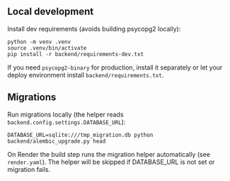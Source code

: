 Local development
-----------------

Install dev requirements (avoids building psycopg2 locally):

```
python -m venv .venv
source .venv/bin/activate
pip install -r backend/requirements-dev.txt
```

If you need `psycopg2-binary` for production, install it separately or let your deploy environment install `backend/requirements.txt`.

Migrations
----------

Run migrations locally (the helper reads `backend.config.settings.DATABASE_URL`):

```
DATABASE_URL=sqlite:///tmp_migration.db python backend/alembic_upgrade.py head
```

On Render the build step runs the migration helper automatically (see `render.yaml`). The helper will be skipped if DATABASE_URL is not set or migration fails.
